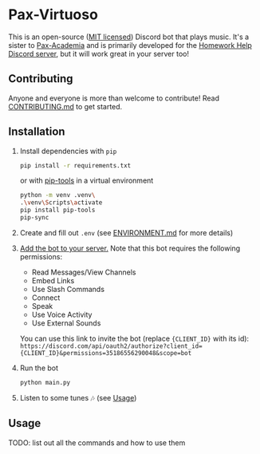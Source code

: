 # Pax-Virtuoso

This is an open-source ([MIT licensed](./LICENSE)) Discord bot that plays music. It's a sister to [Pax-Academia](https://github.com/Arborym/Pax-Academia) and is primarily developed for the [Homework Help Discord server](https://discord.gg/homework), but it will work great in your server too!

## Contributing

Anyone and everyone is more than welcome to contribute! Read [CONTRIBUTING.md](./CONTRIBUTING.md) to get started.

## Installation

1. Install dependencies with `pip`
   ```sh
   pip install -r requirements.txt
   ```
   or with [pip-tools](https://pypi.org/project/pip-tools/) in a virtual environment
   ```sh
   python -m venv .venv\
   .\venv\Scripts\activate
   pip install pip-tools
   pip-sync
   ```
2. Create and fill out `.env` (see [ENVIRONMENT.md](./ENVIRONMENT.md) for more details)
3. [Add the bot to your server.](https://discordpy.readthedocs.io/en/stable/discord.html#inviting-your-bot) Note that this bot requires the following permissions:

   - Read Messages/View Channels
   - Embed Links
   - Use Slash Commands
   - Connect
   - Speak
   - Use Voice Activity
   - Use External Sounds

   You can use this link to invite the bot (replace `{CLIENT_ID}` with its id):\
   `https://discord.com/api/oauth2/authorize?client_id={CLIENT_ID}&permissions=35186556290048&scope=bot`

4. Run the bot
   ```sh
   python main.py
   ```
5. Listen to some tunes 🎶 (see [Usage](#Usage))

## Usage

TODO: list out all the commands and how to use them
